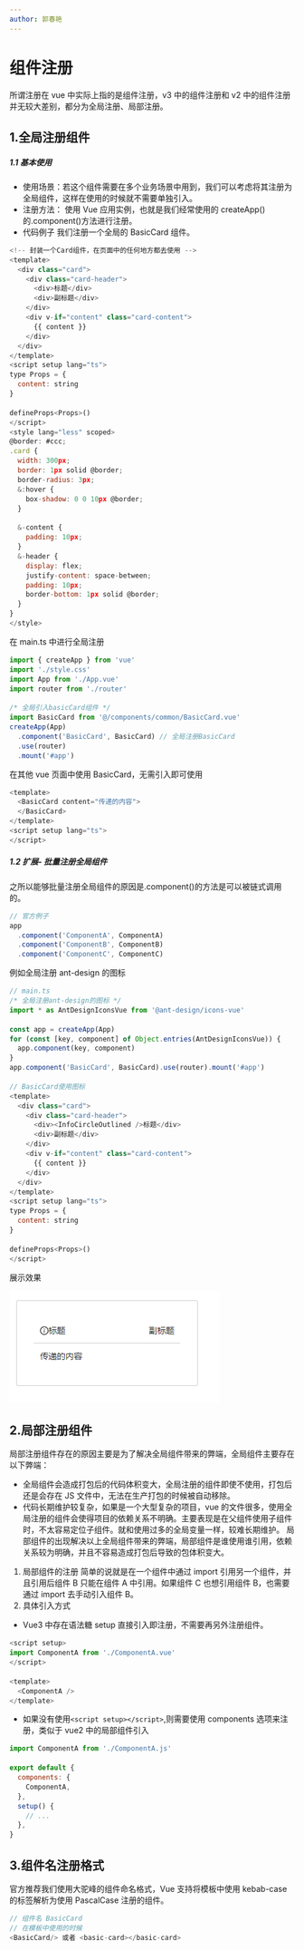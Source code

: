 ```yaml
---
author: 郭春艳
---
```


# 组件注册

所谓注册在 vue 中实际上指的是组件注册，v3 中的组件注册和 v2 中的组件注册并无较大差别，都分为全局注册、局部注册。

## 1.全局注册组件

##### 1.1 基本使用

- 使用场景：若这个组件需要在多个业务场景中用到，我们可以考虑将其注册为全局组件，这样在使用的时候就不需要单独引入。
- 注册方法： 使用 Vue 应用实例，也就是我们经常使用的 createApp()的.component()方法进行注册。
- 代码例子
  我们注册一个全局的 BasicCard 组件。

```javascript
<!-- 封装一个Card组件，在页面中的任何地方都去使用 -->
<template>
  <div class="card">
    <div class="card-header">
      <div>标题</div>
      <div>副标题</div>
    </div>
    <div v-if="content" class="card-content">
      {{ content }}
    </div>
  </div>
</template>
<script setup lang="ts">
type Props = {
  content: string
}

defineProps<Props>()
</script>
<style lang="less" scoped>
@border: #ccc;
.card {
  width: 300px;
  border: 1px solid @border;
  border-radius: 3px;
  &:hover {
    box-shadow: 0 0 10px @border;
  }

  &-content {
    padding: 10px;
  }
  &-header {
    display: flex;
    justify-content: space-between;
    padding: 10px;
    border-bottom: 1px solid @border;
  }
}
</style>

```

在 main.ts 中进行全局注册

```javascript
import { createApp } from 'vue'
import './style.css'
import App from './App.vue'
import router from './router'

/* 全局引入basicCard组件 */
import BasicCard from '@/components/common/BasicCard.vue'
createApp(App)
  .component('BasicCard', BasicCard) // 全局注册BasicCard
  .use(router)
  .mount('#app')
```

在其他 vue 页面中使用 BasicCard，无需引入即可使用

```javascript
<template>
  <BasicCard content="传递的内容">
  </BasicCard>
</template>
<script setup lang="ts">
</script>
```

##### 1.2 扩展- 批量注册全局组件

之所以能够批量注册全局组件的原因是.component()的方法是可以被链式调用的。

```javascript
// 官方例子
app
  .component('ComponentA', ComponentA)
  .component('ComponentB', ComponentB)
  .component('ComponentC', ComponentC)
```

例如全局注册 ant-design 的图标

```javascript
// main.ts
/* 全局注册ant-design的图标 */
import * as AntDesignIconsVue from '@ant-design/icons-vue'

const app = createApp(App)
for (const [key, component] of Object.entries(AntDesignIconsVue)) {
  app.component(key, component)
}
app.component('BasicCard', BasicCard).use(router).mount('#app')

// BasicCard使用图标
<template>
  <div class="card">
    <div class="card-header">
      <div><InfoCircleOutlined />标题</div>
      <div>副标题</div>
    </div>
    <div v-if="content" class="card-content">
      {{ content }}
    </div>
  </div>
</template>
<script setup lang="ts">
type Props = {
  content: string
}

defineProps<Props>()
</script>
```

展示效果

![image](images/sSulLGTVYUmvrD4BidFlkDsepkHQD-1i74WXTpytwhw.png)

## 2.局部注册组件

局部注册组件存在的原因主要是为了解决全局组件带来的弊端，全局组件主要存在以下弊端：

- 全局组件会造成打包后的代码体积变大，全局注册的组件即使不使用，打包后还是会存在 JS 文件中，无法在生产打包的时候被自动移除。
- 代码长期维护较复杂，如果是一个大型复杂的项目，vue 的文件很多，使用全局注册的组件会使得项目的依赖关系不明确。主要表现是在父组件使用子组件时，不太容易定位子组件。就和使用过多的全局变量一样，较难长期维护。
  局部组件的出现解决以上全局组件带来的弊端，局部组件是谁使用谁引用，依赖关系较为明确，并且不容易造成打包后导致的包体积变大。

1. 局部组件的注册
   简单的说就是在一个组件中通过 import 引用另一个组件，并且引用后组件 B 只能在组件 A 中引用。如果组件 C 也想引用组件 B，也需要通过 import 去手动引入组件 B。
2. 具体引入方式

- Vue3 中存在语法糖 setup 直接引入即注册，不需要再另外注册组件。

```javascript
<script setup>
import ComponentA from './ComponentA.vue'
</script>

<template>
  <ComponentA />
</template>
```

- 如果没有使用`<script setup></script>`,则需要使用 components 选项来注册，类似于 vue2 中的局部组件引入

```javascript
import ComponentA from './ComponentA.js'

export default {
  components: {
    ComponentA,
  },
  setup() {
    // ...
  },
}
```

## 3.组件名注册格式

官方推荐我们使用大驼峰的组件命名格式，Vue 支持将模板中使用 kebab-case 的标签解析为使用 PascalCase 注册的组件。

```javascript
// 组件名 BasicCard
// 在模板中使用的时候
<BasicCard/> 或者 <basic-card></basic-card>
```
